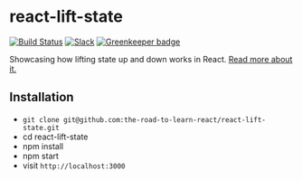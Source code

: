 # react-lift-state

[![Build Status](https://travis-ci.org/the-road-to-learn-react/react-lift-state.svg?branch=master)](https://travis-ci.org/the-road-to-learn-react/react-lift-state) [![Slack](https://slack-the-road-to-learn-react.wieruch.com/badge.svg)](https://slack-the-road-to-learn-react.wieruch.com/) [![Greenkeeper badge](https://badges.greenkeeper.io/the-road-to-learn-react/react-lift-state.svg)](https://greenkeeper.io/)

Showcasing how lifting state up and down works in React. [Read more about it.](https://www.robinwieruch.de/react-lift-state/)

## Installation

* `git clone git@github.com:the-road-to-learn-react/react-lift-state.git`
* cd react-lift-state
* npm install
* npm start
* visit `http://localhost:3000`
